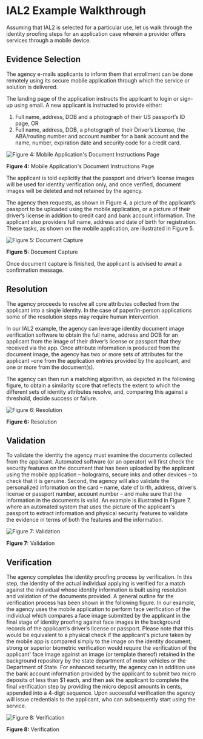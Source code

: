 # IAL2 Example Walkthrough

Assuming that IAL2 is selected for a particular use, let us walk through the identity proofing steps for an application case wherein a provider offers services through a mobile device.

## Evidence Selection

The agency e-mails applicants to inform them that enrollment can be done remotely using its secure mobile application through which the service or solution is delivered.

The landing page of the application instructs the applicant to login or sign-up using email. A new applicant is instructed to provide either:

1.	Full name, address, DOB and a photograph of their US passport’s ID page, OR
2.	Full name, address, DOB, a photograph of their Driver’s License, the ABA/routing number and account number for a bank account and the name, number, expiration date and security code for a credit card.

![Figure 4: Mobile Application's Document Instructions Page](media/workflow-2-instructions.png)

**Figure 4:** Mobile Application's Document Instructions Page

The applicant is told explicitly that the passport and driver’s license images will be used for identity verification only, and once verified, document images will be deleted and not retained by the agency.

The agency then requests, as shown in Figure 4, a picture of the applicant’s passport to be uploaded using the mobile application, or a picture of their driver’s license in addition to credit card and bank account information. The applicant also providers full name, address and date of birth for registration. These tasks, as shown on the mobile application, are illustrated in Figure 5.

![Figure 5: Document Capture](media/workflow-3-enrollment.png)

**Figure 5:** Document Capture

Once document capture is finished, the applicant is advised to await a confirmation message.

## Resolution

The agency proceeds to resolve all core attributes collected from the applicant into a single identity. In the case of paper/in-person applications some of the resolution steps may require human intervention.

In our IAL2 example, the agency can leverage identity document image verification software to obtain the full name, address and DOB for an applicant from the image of their driver’s license or passport that they received via the app. Once attribute information is produced from the document image, the agency has two or more sets of attributes for the applicant –one from the application entries provided by the applicant, and one or more from the document(s).

The agency can then run a matching algorithm, as depicted in the following figure, to obtain a similarity score that reflects the extent to which the different sets of identity attributes resolve, and, comparing this against a threshold, decide success or failure.

![Figure 6: Resolution](https://github.com/usnistgov/800-63A-ImplGuide/blob/master/media/workflow-4-resolution.png)

**Figure 6:** Resolution

## Validation

To validate the identity the agency must examine the documents collected from the applicant. Automated software (or an operator) will first check the security features on the document that has been uploaded by the applicant using the mobile application – holograms, secure inks and other devices – to check that it is genuine. Second, the agency will also validate the personalized information on the card – name, date of birth, address, driver’s license or passport number, account number – and make sure that the information in the documents is valid. An example is illustrated in Figure 7, where an automated system that uses the picture of the applicant's passport to extract information and physical security features to validate the evidence in terms of both the features and the information.

![Figure 7: Validation](https://github.com/usnistgov/800-63A-ImplGuide/blob/master/media/workflow-5-validation.png)

**Figure 7:** Validation

## Verification

The agency completes the identity proofing process by verification. In this step, the identity of the actual individual applying is verified for a match against the individual whose identity information is built using resolution and validation of the documents provided. A general outline for the verification process has been shown in the following figure. In our example, the agency uses the mobile application to perform face verification of the individual which compares a face image submitted by the applicant in the final stage of identity proofing against face images in the background records of the applicant’s driver’s license or passport. Please note that this would be equivalent to a physical check if the applicant's picture taken by the mobile app is compared simply to the image on the identity document; strong or superior biometric verification would require the verification of the applicant' face image against an image (or template thereof) retained in the background repository by the state department of motor vehicles or the Department of State. For enhanced security, the agency can in addition use the bank account information provided by the applicant to submit two micro deposits of less than $1 each, and then ask the applicant to complete the final verification step by providing the micro deposit amounts in cents, appended into a 4-digit sequence. Upon successful verification the agency will issue credentials to the applicant, who can subsequently start using the service.

![Figure 8: Verification](https://github.com/usnistgov/800-63A-ImplGuide/blob/master/media/workflow-5-verification.png)

**Figure 8:** Verification

